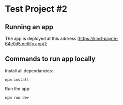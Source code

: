 # Test Project #2

## Running an app

The app is deployed at this address [https://kind-payne-64e0d5.netlify.app/];

## Commands to run app locally

Install all dependancies:

```
npm install
```

Run the app:

```
npm run dev
```
